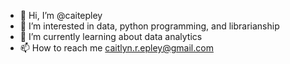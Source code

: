 - 👋 Hi, I’m @caitepley
- 👀 I’m interested in data, python programming, and librarianship
- 🌱 I’m currently learning about data analytics
- 📫 How to reach me caitlyn.r.epley@gmail.com

<!---
caitepley/caitepley is a ✨ special ✨ repository because its `README.md` (this file) appears on your GitHub profile.
You can click the Preview link to take a look at your changes.
--->
